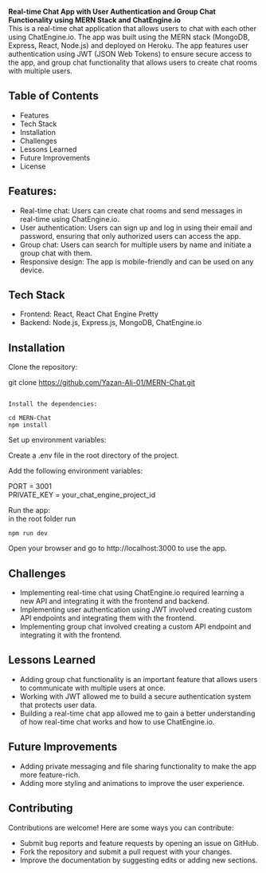 **Real-time Chat App with User Authentication and Group Chat Functionality using MERN Stack and ChatEngine.io**<br>
This is a real-time chat application that allows users to chat with each other using ChatEngine.io. The app was built using the MERN stack (MongoDB, Express, React, Node.js) and deployed on Heroku. The app features user authentication using JWT (JSON Web Tokens) to ensure secure access to the app, and group chat functionality that allows users to create chat rooms with multiple users.

## Table of Contents

- Features
- Tech Stack
- Installation
- Challenges
- Lessons Learned
- Future Improvements
- License

## <a name="features"></a>Features:

- Real-time chat: Users can create chat rooms and send messages in real-time using ChatEngine.io.
- User authentication: Users can sign up and log in using their email and password, ensuring that only authorized users can access the app.
- Group chat: Users can search for multiple users by name and initiate a group chat with them.
- Responsive design: The app is mobile-friendly and can be used on any device.

## <a name="tech-stack"></a>Tech Stack

- Frontend: React, React Chat Engine Pretty
- Backend: Node.js, Express.js, MongoDB, ChatEngine.io

## <a name="installation"></a>Installation

Clone the repository:

git clone https://github.com/Yazan-Ali-01/MERN-Chat.git

```

Install the dependencies:

cd MERN-Chat
npm install
```

Set up environment variables:

Create a .env file in the root directory of the project.

Add the following environment variables:

PORT = 3001<br>
PRIVATE_KEY = your_chat_engine_project_id

Run the app:<br>
in the root folder run

```
npm run dev
```

Open your browser and go to http://localhost:3000 to use the app.

## <a name="challenges"></a>Challenges

- Implementing real-time chat using ChatEngine.io required learning a new API and integrating it with the frontend and backend.
- Implementing user authentication using JWT involved creating custom API endpoints and integrating them with the frontend.
- Implementing group chat involved creating a custom API endpoint and integrating it with the frontend.

## <a name="lessons-learned"></a>Lessons Learned

- Adding group chat functionality is an important feature that allows users to communicate with multiple users at once.
- Working with JWT allowed me to build a secure authentication system that protects user data.
- Building a real-time chat app allowed me to gain a better understanding of how real-time chat works and how to use ChatEngine.io.

## <a name="future-improvements"></a>Future Improvements

- Adding private messaging and file sharing functionality to make the app more feature-rich.
- Adding more styling and animations to improve the user experience.

## <a name="contributing"></a>Contributing

Contributions are welcome! Here are some ways you can contribute:

- Submit bug reports and feature requests by opening an issue on GitHub.<br>
- Fork the repository and submit a pull request with your changes.<br>
- Improve the documentation by suggesting edits or adding new sections.

